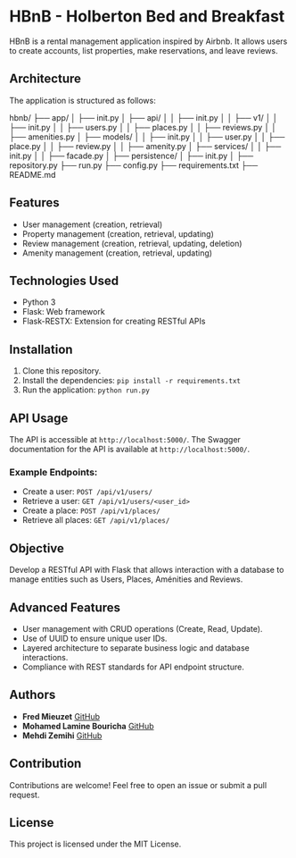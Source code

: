 # HBnB - Holberton Bed and Breakfast

HBnB is a rental management application inspired by Airbnb. It allows users to create accounts, list properties, make reservations, and leave reviews.

## Architecture

The application is structured as follows:

hbnb/
├── app/
│ ├── init.py
│ ├── api/
│ │ ├── init.py
│ │ ├── v1/
│ │ ├── init.py
│ │ ├── users.py
│ │ ├── places.py
│ │ ├── reviews.py
│ │ ├── amenities.py
│ ├── models/
│ │ ├── init.py
│ │ ├── user.py
│ │ ├── place.py
│ │ ├── review.py
│ │ ├── amenity.py
│ ├── services/
│ │ ├── init.py
│ │ ├── facade.py
│ ├── persistence/
│ ├── init.py
│ ├── repository.py
├── run.py
├── config.py
├── requirements.txt
├── README.md


## Features

- User management (creation, retrieval)
- Property management (creation, retrieval, updating)
- Review management (creation, retrieval, updating, deletion)
- Amenity management (creation, retrieval, updating)

## Technologies Used

- Python 3
- Flask: Web framework
- Flask-RESTX: Extension for creating RESTful APIs

## Installation

1. Clone this repository.
2. Install the dependencies: `pip install -r requirements.txt`
3. Run the application: `python run.py`

## API Usage

The API is accessible at `http://localhost:5000/`. The Swagger documentation for the API is available at `http://localhost:5000/`.

### Example Endpoints:

- Create a user: `POST /api/v1/users/`
- Retrieve a user: `GET /api/v1/users/<user_id>`
- Create a place: `POST /api/v1/places/`
- Retrieve all places: `GET /api/v1/places/`

## Objective

Develop a RESTful API with Flask that allows interaction with a database to manage entities such as Users, Places, Aménities and Reviews.

## Advanced Features

- User management with CRUD operations (Create, Read, Update).
- Use of UUID to ensure unique user IDs.
- Layered architecture to separate business logic and database interactions.
- Compliance with REST standards for API endpoint structure.

## Authors

- **Fred Mieuzet** [GitHub](https://github.com/DerfM53)
- **Mohamed Lamine Bouricha** [GitHub](https://github.com/Xdamix1991)
- **Mehdi Zemihi** [GitHub](https://github.com/MrSandouiche2)


## Contribution

Contributions are welcome! Feel free to open an issue or submit a pull request.

## License

This project is licensed under the MIT License.